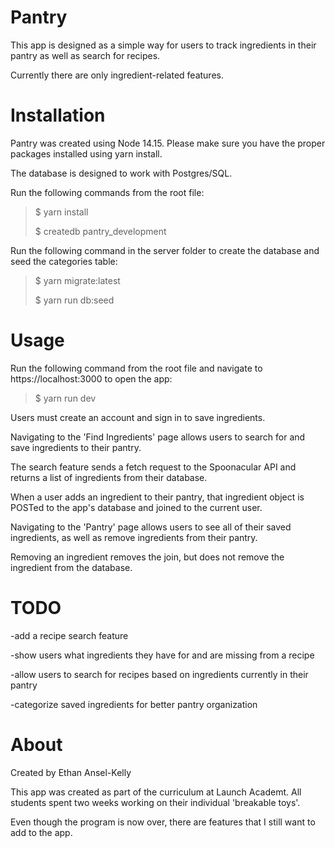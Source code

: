 # Pantry

This app is designed as a simple way for users to track ingredients in their pantry as well as search for recipes. 

Currently there are only ingredient-related features.


# Installation

Pantry was created using Node 14.15. Please make sure you have the proper packages installed using yarn install.

The database is designed to work with Postgres/SQL.

Run the following commands from the root file:

>$ yarn install
>
>$ createdb pantry_development

Run the following command in the server folder to create the database and seed the categories table:

>$ yarn migrate:latest
>
>$ yarn run db:seed

# Usage

Run the following command from the root file and navigate to https://localhost:3000 to open the app:

>$ yarn run dev
 
Users must create an account and sign in to save ingredients.

Navigating to the 'Find Ingredients' page allows users to search for and save ingredients to their pantry. 

The search feature sends a fetch request to the Spoonacular API and returns a list of ingredients from their database. 

When a user adds an ingredient to their pantry, that ingredient object is POSTed to the app's database and joined to the current user.

Navigating to the 'Pantry' page allows users to see all of their saved ingredients, as well as remove ingredients from their pantry.

Removing an ingredient removes the join, but does not remove the ingredient from the database.


# TODO

-add a recipe search feature

-show users what ingredients they have for and are missing from a recipe

-allow users to search for recipes based on ingredients currently in their pantry

-categorize saved ingredients for better pantry organization


# About

Created by Ethan Ansel-Kelly

This app was created as part of the curriculum at Launch Academt. All students spent two weeks working on their individual 'breakable toys'.

Even though the program is now over, there are features that I still want to add to the app.
